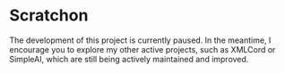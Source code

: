 # Scratchon

The development of this project is currently paused. In the meantime, I encourage you to explore my other active projects, such as XMLCord or SimpleAI, which are still being actively maintained and improved.
